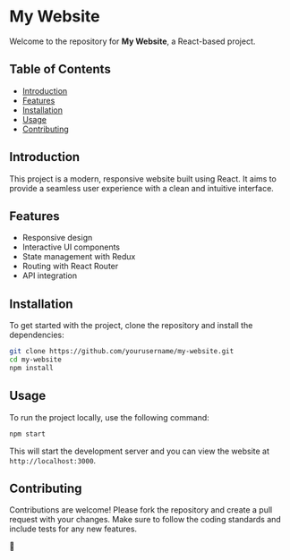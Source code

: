 # My Website

Welcome to the repository for **My Website**, a React-based project.

## Table of Contents
- [Introduction](#introduction)
- [Features](#features)
- [Installation](#installation)
- [Usage](#usage)
- [Contributing](#contributing)

## Introduction
This project is a modern, responsive website built using React. It aims to provide a seamless user experience with a clean and intuitive interface.

## Features
- Responsive design
- Interactive UI components
- State management with Redux
- Routing with React Router
- API integration

## Installation
To get started with the project, clone the repository and install the dependencies:

```bash
git clone https://github.com/yourusername/my-website.git
cd my-website
npm install
```

## Usage
To run the project locally, use the following command:

```bash
npm start
```

This will start the development server and you can view the website at `http://localhost:3000`.

## Contributing
Contributions are welcome! Please fork the repository and create a pull request with your changes. Make sure to follow the coding standards and include tests for any new features.

👋
